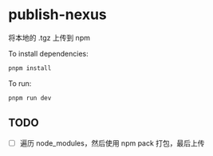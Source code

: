 # publish-nexus

将本地的 .tgz 上传到 npm

To install dependencies:

```bash
pnpm install
```

To run:

```bash
pnpm run dev
```

## TODO

- [ ] 遍历 node_modules，然后使用 npm pack 打包，最后上传
